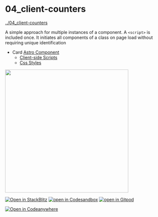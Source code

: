# 04_client-counters

[../04_client-counters](../04_client-counters)

A simple approach for multiple instances of a component. A `<script>` is included once. It initiates all components of a class on page load without requiring unique identification

* Card [Astro Component](https://docs.astro.build/en/core-concepts/astro-components/)
    * [Client-side Scripts](https://docs.astro.build/en/core-concepts/astro-components/#client-side-scripts)
    * [Css Styles](https://docs.astro.build/en/core-concepts/astro-components/#css-styles)


<img src="../media/04_client-counters.png" width="400">

[![Open in StackBlitz](https://developer.stackblitz.com/img/open_in_stackblitz.svg)](https://stackblitz.com/github/MicroWebStacks/astro-examples/tree/main/04_client-counters)
[![open in Codesandbox](../media/codesandbox.svg)](https://codesandbox.io/s/github/MicroWebStacks/astro-examples/tree/main/04_client-counters)
[![open in Gitpod](../media/gitpod.svg)](https://gitpod.io/?on=gitpod#https://github.com/MicroWebStacks/astro-examples/tree/main/04_client-counters)

[![Open in Codeanywhere](https://codeanywhere.com/img/open-in-codeanywhere-btn.svg)](https://app.codeanywhere.com/#https://github.com/MicroWebStacks/astro-examples)



